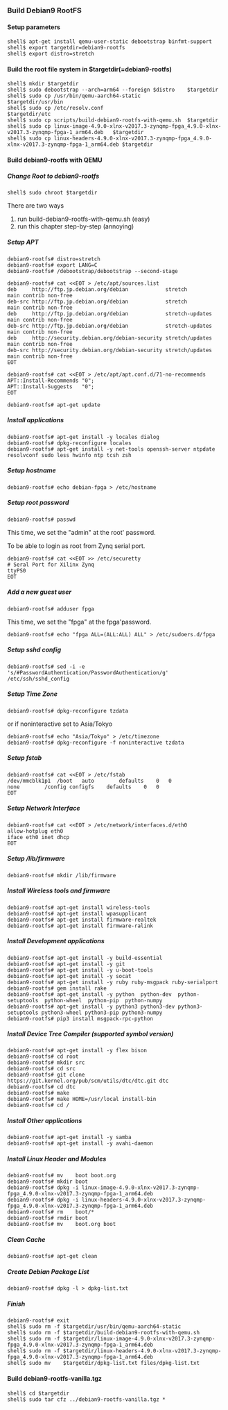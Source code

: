 ### Build Debian9 RootFS

#### Setup parameters 

```
shell$ apt-get install qemu-user-static debootstrap binfmt-support
shell$ export targetdir=debian9-rootfs
shell$ export distro=stretch
```

#### Build the root file system in $targetdir(=debian9-rootfs)

```
shell$ mkdir $targetdir
shell$ sudo debootstrap --arch=arm64 --foreign $distro    $targetdir
shell$ sudo cp /usr/bin/qemu-aarch64-static               $targetdir/usr/bin
shell$ sudo cp /etc/resolv.conf                           $targetdir/etc
shell$ sudo cp scripts/build-debian9-rootfs-with-qemu.sh  $targetdir
shell$ sudo cp linux-image-4.9.0-xlnx-v2017.3-zynqmp-fpga_4.9.0-xlnx-v2017.3-zynqmp-fpga-1_arm64.deb   $targetdir
shell$ sudo cp linux-headers-4.9.0-xlnx-v2017.3-zynqmp-fpga_4.9.0-xlnx-v2017.3-zynqmp-fpga-1_arm64.deb $targetdir
````

#### Build debian9-rootfs with QEMU

##### Change Root to debian9-rootfs

```
shell$ sudo chroot $targetdir
```

There are two ways

1. run build-debian9-rootfs-with-qemu.sh (easy)
2. run this chapter step-by-step (annoying)

##### Setup APT

````
debian9-rootfs# distro=stretch
debian9-rootfs# export LANG=C
debian9-rootfs# /debootstrap/debootstrap --second-stage
````

```
debian9-rootfs# cat <<EOT > /etc/apt/sources.list
deb     http://ftp.jp.debian.org/debian            stretch         main contrib non-free
deb-src http://ftp.jp.debian.org/debian            stretch         main contrib non-free
deb     http://ftp.jp.debian.org/debian            stretch-updates main contrib non-free
deb-src http://ftp.jp.debian.org/debian            stretch-updates main contrib non-free
deb     http://security.debian.org/debian-security stretch/updates main contrib non-free
deb-src http://security.debian.org/debian-security stretch/updates main contrib non-free
EOT
```

```
debian9-rootfs# cat <<EOT > /etc/apt/apt.conf.d/71-no-recommends
APT::Install-Recommends "0";
APT::Install-Suggests   "0";
EOT
```

```
debian9-rootfs# apt-get update
```

##### Install applications

```
debian9-rootfs# apt-get install -y locales dialog
debian9-rootfs# dpkg-reconfigure locales
debian9-rootfs# apt-get install -y net-tools openssh-server ntpdate resolvconf sudo less hwinfo ntp tcsh zsh
```

##### Setup hostname

```
debian9-rootfs# echo debian-fpga > /etc/hostname
```

##### Setup root password

```
debian9-rootfs# passwd
```

This time, we set the "admin" at the root' password.

To be able to login as root from Zynq serial port.

```
debian9-rootfs# cat <<EOT >> /etc/securetty
# Seral Port for Xilinx Zynq
ttyPS0
EOT
```

##### Add a new guest user

```
debian9-rootfs# adduser fpga
```

This time, we set the "fpga" at the fpga'password.

```
debian9-rootfs# echo "fpga ALL=(ALL:ALL) ALL" > /etc/sudoers.d/fpga
```

##### Setup sshd config

```
debian9-rootfs# sed -i -e 's/#PasswordAuthentication/PasswordAuthentication/g' /etc/ssh/sshd_config
```

##### Setup Time Zone

```
debian9-rootfs# dpkg-reconfigure tzdata
```

or if noninteractive set to Asia/Tokyo

```
debian9-rootfs# echo "Asia/Tokyo" > /etc/timezone
debian9-rootfs# dpkg-reconfigure -f noninteractive tzdata
```


##### Setup fstab

```
debian9-rootfs# cat <<EOT > /etc/fstab
/dev/mmcblk1p1	/boot	auto		defaults	0	0
none		/config	configfs	defaults	0	0
EOT
````

##### Setup Network Interface

```
debian9-rootfs# cat <<EOT > /etc/network/interfaces.d/eth0
allow-hotplug eth0
iface eth0 inet dhcp
EOT
````

##### Setup /lib/firmware

```
debian9-rootfs# mkdir /lib/firmware
```

##### Install Wireless tools and firmware

```
debian9-rootfs# apt-get install wireless-tools
debian9-rootfs# apt-get install wpasupplicant
debian9-rootfs# apt-get install firmware-realtek
debian9-rootfs# apt-get install firmware-ralink
```

##### Install Development applications

```
debian9-rootfs# apt-get install -y build-essential
debian9-rootfs# apt-get install -y git
debian9-rootfs# apt-get install -y u-boot-tools
debian9-rootfs# apt-get install -y socat
debian9-rootfs# apt-get install -y ruby ruby-msgpack ruby-serialport
debian9-rootfs# gem install rake
debian9-rootfs# apt-get install -y python  python-dev  python-setuptools  python-wheel  python-pip  python-numpy
debian9-rootfs# apt-get install -y python3 python3-dev python3-setuptools python3-wheel python3-pip python3-numpy
debian9-rootfs# pip3 install msgpack-rpc-python
```

##### Install Device Tree Compiler (supported symbol version)

```
debian9-rootfs# apt-get install -y flex bison
debian9-rootfs# cd root
debian9-rootfs# mkdir src
debian9-rootfs# cd src
debian9-rootfs# git clone https://git.kernel.org/pub/scm/utils/dtc/dtc.git dtc
debian9-rootfs# cd dtc
debian9-rootfs# make
debian9-rootfs# make HOME=/usr/local install-bin
debian9-rootfs# cd /
```

##### Install Other applications

```
debian9-rootfs# apt-get install -y samba
debian9-rootfs# apt-get install -y avahi-daemon
```

##### Install Linux Header and Modules

```
debian9-rootfs# mv    boot boot.org
debian9-rootfs# mkdir boot
debian9-rootfs# dpkg -i linux-image-4.9.0-xlnx-v2017.3-zynqmp-fpga_4.9.0-xlnx-v2017.3-zynqmp-fpga-1_arm64.deb
debian9-rootfs# dpkg -i linux-headers-4.9.0-xlnx-v2017.3-zynqmp-fpga_4.9.0-xlnx-v2017.3-zynqmp-fpga-1_arm64.deb
debian9-rootfs# rm    boot/*
debian9-rootfs# rmdir boot
debian9-rootfs# mv    boot.org boot
```

##### Clean Cache

```
debian9-rootfs# apt-get clean
```

##### Create Debian Package List

```
debian9-rootfs# dpkg -l > dpkg-list.txt
```

##### Finish

```
debian9-rootfs# exit
shell$ sudo rm -f $targetdir/usr/bin/qemu-aarch64-static
shell$ sudo rm -f $targetdir/build-debian9-rootfs-with-qemu.sh
shell$ sudo rm -f $targetdir/linux-image-4.9.0-xlnx-v2017.3-zynqmp-fpga_4.9.0-xlnx-v2017.3-zynqmp-fpga-1_arm64.deb
shell$ sudo rm -f $targetdir/linux-headers-4.9.0-xlnx-v2017.3-zynqmp-fpga_4.9.0-xlnx-v2017.3-zynqmp-fpga-1_arm64.deb
shell$ sudo mv    $targetdir/dpkg-list.txt files/dpkg-list.txt
```

#### Build debian9-rootfs-vanilla.tgz

```
shell$ cd $targetdir
shell$ sudo tar cfz ../debian9-rootfs-vanilla.tgz *
```

